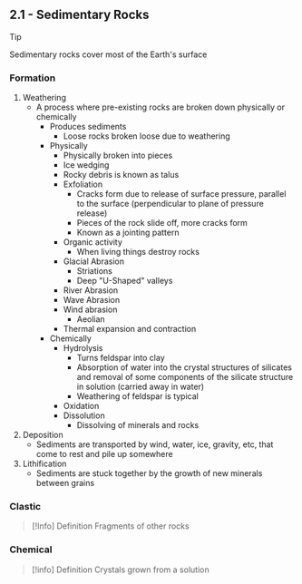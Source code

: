 ## 2.1 - Sedimentary Rocks

>[!tip]
>Sedimentary rocks cover most of the Earth's surface
### Formation
1. Weathering
	* A process where pre-existing rocks are broken down physically or chemically
		* Produces sediments
			* Loose rocks broken loose due to weathering
		* Physically
			* Physically broken into pieces
			* Ice wedging
			* Rocky debris is known as talus
			* Exfoliation
				* Cracks form due to release of surface pressure, parallel to the surface (perpendicular to plane of pressure release)
				* Pieces of the rock slide off, more cracks form
				* Known as a jointing pattern
			* Organic activity
				* When living things destroy rocks
			* Glacial Abrasion
				* Striations
				* Deep "U-Shaped" valleys
			* River Abrasion
			* Wave Abrasion
			* Wind abrasion
				* Aeolian
			* Thermal expansion and contraction
		* Chemically
			* Hydrolysis
				* Turns feldspar into clay
				* Absorption of water into the crystal structures of silicates and removal of some components of the silicate structure in solution (carried away in water)
				* Weathering of feldspar is typical
			* Oxidation
			* Dissolution
				* Dissolving of minerals and rocks
1. Deposition
	* Sediments are transported by wind, water, ice, gravity, etc, that come to rest and pile up somewhere
2. Lithification
	* Sediments are stuck together by the growth of new minerals between grains
### Clastic

>[!Info] Definition
>Fragments of other rocks

### Chemical

>[!info] Definition
>Crystals grown from a solution

